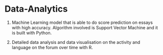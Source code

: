 # Data-Analytics

1) Machine Learning model that is able to do score prediction on essays with high accuracy. Algorithm involved is
Support Vector Machine and it is built with Python.

2) Detailed data analysis and data visualisation on the activity and language on the forum over time with R.
